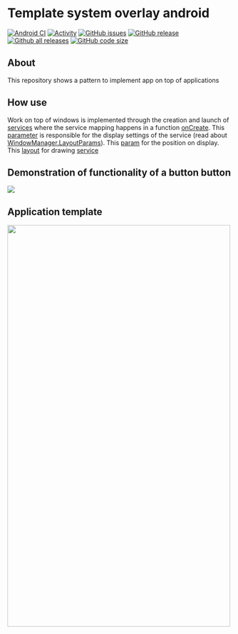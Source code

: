 # Template system overlay android
[![Android CI](https://github.com/dark0ghost/template-system-overlay-android/actions/workflows/android.yml/badge.svg)](https://github.com/dark0ghost/template-system-overlay-android/actions/workflows/android.yml)
[![Activity](https://img.shields.io/github/commit-activity/m/dark0ghost/template-system-overlay-android)](https://github.com/dark0ghost/template-system-overlay-android/pulse)
[![GitHub issues](https://img.shields.io/github/issues/m/dark0ghost/template-system-overlay-android)](https://github.com/dark0ghost/template-system-overlay-android/issues)
[![GitHub release](https://img.shields.io/github/release/dark0ghost/template-system-overlay-android)](https://github.com/dark0ghost/template-system-overlay-android/releases/)
[![Github all releases](https://img.shields.io/github/downloads/dark0ghost/template-system-overlay-android/total.svg)](https://github.com/dark0ghost/template-system-overlay-android/releases/)
[![GitHub code size](https://img.shields.io/github/languages/code-size/dark0ghost/template-system-overlay-android?style=flat)](https://github.com/dark0ghost/template-system-overlay-android)

## About

This repository shows a pattern to implement  app on top of applications

## How use 

Work on top of windows is implemented through the creation and launch of [services](https://github.com/dark0ghost/template-system-overlay-android/blob/main/app/src/main/java/org/dark0ghost/template_on_top_of_applications/service/ButtonService.kt#L1)
where the service mapping happens in a function [onCreate](https://github.com/dark0ghost/template-system-overlay-android/blob/main/app/src/main/java/org/dark0ghost/template_on_top_of_applications/service/ButtonService.kt#L25). This [parameter](https://github.com/dark0ghost/template-system-overlay-android/blob/main/app/src/main/java/org/dark0ghost/template_on_top_of_applications/service/ButtonService.kt#L31-L37) is responsible for the display settings of the service (read about [WindowManager.LayoutParams](https://developer.android.com/reference/android/view/WindowManager.LayoutParams)). This [param](https://github.com/dark0ghost/template-system-overlay-android/blob/main/app/src/main/java/org/dark0ghost/template_on_top_of_applications/service/ButtonService.kt#L3-L39) for the position on display. This [layout](https://github.com/dark0ghost/template-system-overlay-android/blob/main/app/src/main/res/layout/revolt.xml) for drawing [service](https://github.com/dark0ghost/template-system-overlay-android/blob/main/app/src/main/java/org/dark0ghost/template_on_top_of_applications/service/ButtonService.kt#L1)

## Demonstration of functionality of a button button
<image src="https://raw.githubusercontent.com/dark0ghost/template-system-overlay-android/main/static/app.png">

  
## Application template
 <image src="https://raw.githubusercontent.com/dark0ghost/template-system-overlay-android/main/static/service.png" width="500" height="900" > 
  
